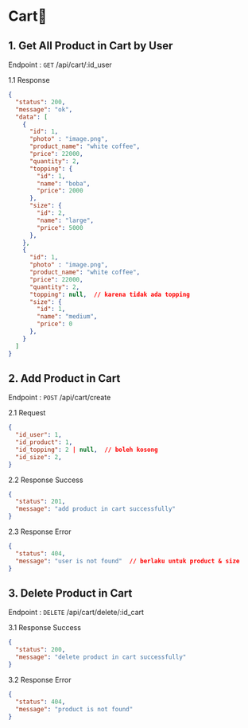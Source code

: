 # Cart🛒

## 1. Get All Product in Cart by User

Endpoint : `GET` /api/cart/:id_user

1.1 Response
```json
{
  "status": 200,
  "message": "ok",
  "data": [
    {
      "id": 1,
      "photo" : "image.png",
      "product_name": "white coffee",
      "price": 22000,
      "quantity": 2,
      "topping": {
        "id": 1,
        "name": "boba",
        "price": 2000
      },
      "size": {
        "id": 2,
        "name": "large",
        "price": 5000
      },
    },
    {
      "id": 1,
      "photo" : "image.png",
      "product_name": "white coffee",
      "price": 22000,
      "quantity": 2,
      "topping": null,  // karena tidak ada topping
      "size": {
        "id": 1,
        "name": "medium",
        "price": 0
      },
    }
  ]
}
```

## 2. Add Product in Cart

Endpoint : `POST` /api/cart/create

2.1 Request
```json
{
  "id_user": 1,
  "id_product": 1,
  "id_topping": 2 | null,  // boleh kosong
  "id_size": 2,
}
```

2.2 Response Success
```json
{
  "status": 201,
  "message": "add product in cart successfully"
}
```

2.3 Response Error
```json
{
  "status": 404,
  "message": "user is not found"  // berlaku untuk product & size
}
```

## 3. Delete Product in Cart

Endpoint : `DELETE` /api/cart/delete/:id_cart

3.1 Response Success
```json
{
  "status": 200,
  "message": "delete product in cart successfully"
}
```

3.2 Response Error
```json
{
  "status": 404,
  "message": "product is not found"
}
```